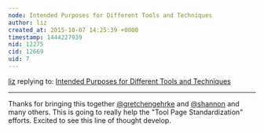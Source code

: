 ```yaml
---
node: Intended Purposes for Different Tools and Techniques
author: liz
created_at: 2015-10-07 14:25:39 +0000
timestamp: 1444227939
nid: 12275
cid: 12669
uid: 7
---
```




[liz](../profile/liz) replying to: [Intended Purposes for Different Tools and Techniques](../notes/gretchengehrke/10-07-2015/intended-purposes-for-different-tools-and-techniques)

----
Thanks for bringing this together [@gretchengehrke](/profile/gretchengehrke) and [@shannon](/profile/shannon) and many others. This is going to really help the "Tool Page Standardization" efforts. Excited to see this line of thought develop. 